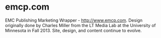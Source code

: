 emcp.com
========

EMC Publishing Marketing Wrapper - http://www.emcp.com.  Design originally done by Charles Miller from the LT Media Lab at the University of Minnesota in Fall 2013.  Site, design, and content continue to evolve.
